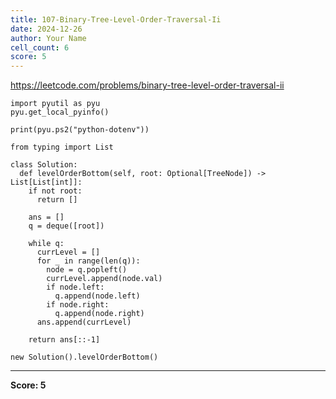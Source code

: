 ```yaml
---
title: 107-Binary-Tree-Level-Order-Traversal-Ii
date: 2024-12-26
author: Your Name
cell_count: 6
score: 5
---
```


https://leetcode.com/problems/binary-tree-level-order-traversal-ii


```
import pyutil as pyu
pyu.get_local_pyinfo()
```


```
print(pyu.ps2("python-dotenv"))
```


```
from typing import List
```


```
class Solution:
  def levelOrderBottom(self, root: Optional[TreeNode]) -> List[List[int]]:
    if not root:
      return []

    ans = []
    q = deque([root])

    while q:
      currLevel = []
      for _ in range(len(q)):
        node = q.popleft()
        currLevel.append(node.val)
        if node.left:
          q.append(node.left)
        if node.right:
          q.append(node.right)
      ans.append(currLevel)

    return ans[::-1]
```


```
new Solution().levelOrderBottom()
```


---
**Score: 5**